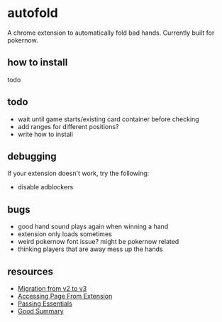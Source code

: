 # autofold
A chrome extension to automatically fold bad hands. Currently built for pokernow.

## how to install
todo

## todo
- wait until game starts/existing card container before checking
- add ranges for different positions?
- write how to install


## debugging
If your extension doesn't work, try the following:
- disable adblockers


## bugs
- good hand sound plays again when winning a hand
- extension only loads sometimes
- weird pokernow font issue? might be pokernow related
- thinking players that are away mess up the hands


## resources
- [Migration from v2 to v3](https://stackoverflow.com/questions/63308160/how-to-migrate-manifest-version-2-to-v3-for-chrome-extension)
- [Accessing Page From Extension](https://stackoverflow.com/questions/9515704/use-a-content-script-to-access-the-page-context-variables-and-functions)
- [Passing Essentials](https://www.freecodecamp.org/news/chrome-extension-message-passing-essentials/)
- [Good Summary](https://javascript.plainenglish.io/creating-a-chrome-extension-with-react-d92db20550cb)
